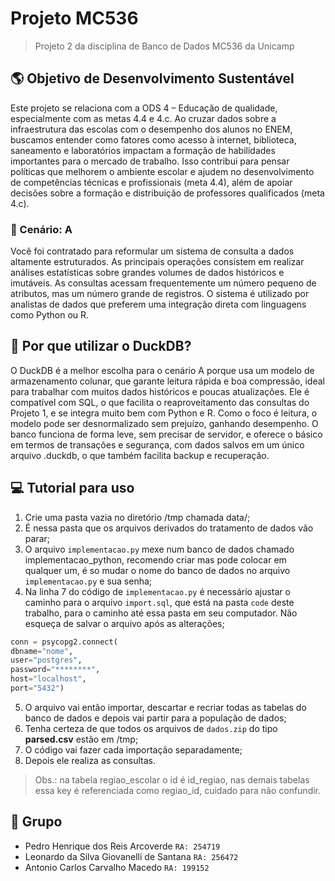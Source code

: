 # Projeto MC536
> Projeto 2 da disciplina de Banco de Dados MC536 da Unicamp

## 🌎 Objetivo de Desenvolvimento Sustentável
Este projeto se relaciona com a ODS 4 – Educação de qualidade, especialmente com as metas 4.4 e 4.c. Ao cruzar dados sobre a infraestrutura das escolas com o desempenho dos alunos no ENEM, buscamos entender como fatores como acesso à internet, biblioteca, saneamento e laboratórios impactam a formação de habilidades importantes para o mercado de trabalho. Isso contribui para pensar políticas que melhorem o ambiente escolar e ajudem no desenvolvimento de competências técnicas e profissionais (meta 4.4), além de apoiar decisões sobre a formação e distribuição de professores qualificados (meta 4.c).

### 🔷 Cenário: A

Você foi contratado para reformular um sistema de consulta a dados altamente estruturados. As principais operações consistem em realizar análises estatísticas sobre grandes volumes de dados históricos e imutáveis. As consultas acessam frequentemente um número pequeno de atributos, mas um número grande de registros. O sistema é utilizado por analistas de dados que preferem uma integração direta com linguagens como Python ou R.

## 🦆 Por que utilizar o DuckDB?
O DuckDB é a melhor escolha para o cenário A porque usa um modelo de armazenamento colunar, que garante leitura rápida e boa compressão, ideal para trabalhar com muitos dados históricos e poucas atualizações. Ele é compatível com SQL, o que facilita o reaproveitamento das consultas do Projeto 1, e se integra muito bem com Python e R. Como o foco é leitura, o modelo pode ser desnormalizado sem prejuízo, ganhando desempenho. O banco funciona de forma leve, sem precisar de servidor, e oferece o básico em termos de transações e segurança, com dados salvos em um único arquivo .duckdb, o que também facilita backup e recuperação.

## 💻 Tutorial para uso 

1. Crie uma pasta vazia no diretório /tmp chamada data/;
2. É nessa pasta que os arquivos derivados do tratamento de dados vão parar;
3. O arquivo `implementacao.py` mexe num banco de dados chamado implementacao_python, recomendo criar mas pode colocar em qualquer um, é so mudar o nome do banco de dados no arquivo `implementacao.py` e sua senha;
4. Na linha 7 do código de `implementacao.py` é necessário ajustar o caminho para o arquivo `import.sql`, que está na pasta `code` deste trabalho, para o caminho até essa pasta em seu computador. Não esqueça de salvar o arquivo após as alterações;
``` python
conn = psycopg2.connect(
dbname="nome",
user="postgres",
password="********",
host="localhost",
port="5432")
```
5. O arquivo vai então importar, descartar e recriar todas as tabelas do banco de dados e depois vai partir para a população de dados;
6. Tenha certeza de que todos os arquivos de `dados.zip` do tipo **parsed.csv**  estão em /tmp;
7. O código vai fazer cada importação separadamente;
8. Depois ele realiza as consultas.

> Obs.: na tabela regiao_escolar o id é id_regiao, nas demais tabelas essa key é referenciada como regiao_id, cuidado para não confundir.

## 🤝 Grupo
- Pedro Henrique dos Reis Arcoverde `RA: 254719`
- Leonardo da Silva Giovanelli de Santana `RA: 256472`
- Antonio Carlos Carvalho Macedo `RA: 199152`
